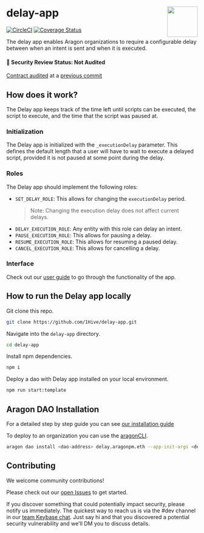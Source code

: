 # delay-app <img align="right" src="https://github.com/1Hive/website/blob/master/website/static/img/bee.png" height="80px" />

[![CircleCI](https://circleci.com/gh/1Hive/delay-app.svg?style=svg)](https://circleci.com/gh/1Hive/delay-app)
[![Coverage Status](https://coveralls.io/repos/github/1Hive/delay-app/badge.svg?branch=master&service=github)](https://coveralls.io/github/1Hive/delay-app?branch=master&service=github)

The delay app enables Aragon organizations to require a configurable delay between when an intent is sent and when it is executed.

#### 🚨 Security Review Status: Not Audited
[Contract audited](https://diligence.consensys.net/audits/2019/12/dandelion-organizations/) at a 
[previous commit](https://github.com/1Hive/delay-app/tree/80db310f4e912a3813f4ef45208ffcd4c4198eaa)

## How does it work?

The Delay app keeps track of the time left until scripts can be executed, the script to execute, and the time that the script was paused at.

### Initialization

The Delay app is initialized with the `_executionDelay` parameter. This defines the default length that a user will have to wait to execute a delayed script, provided it is not paused at some point during the delay.

### Roles

The Delay app should implement the following roles:

- `SET_DELAY_ROLE`: This allows for changing the `executionDelay` period.
  > Note: Changing the execution delay does not affect current delays.
- `DELAY_EXECUTION_ROLE`: Any entity with this role can delay an intent.
- `PAUSE_EXECUTION_ROLE`: This allows for pausing a delay.
- `RESUME_EXECUTION_ROLE`: This allows for resuming a paused delay.
- `CANCEL_EXECUTION_ROLE`: This allows for cancelling a delay.

### Interface

Check out our [user guide](./docs/user-guide.md) to go through the functionality of the app.

## How to run the Delay app locally

Git clone this repo.

```sh
git clone https://github.com/1Hive/delay-app.git
```

Navigate into the `delay-app` directory.

```sh
cd delay-app
```

Install npm dependencies.

```sh
npm i
```

Deploy a dao with Delay app installed on your local environment.

```sh
npm run start:template
```

## Aragon DAO Installation

For a detailed step by step guide you can see [our installation guide](./docs/installation-guide.md)

To deploy to an organization you can use the [aragonCLI](https://hack.aragon.org/docs/cli-intro.html).

```sh
aragon dao install <dao-address> delay.aragonpm.eth --app-init-args <delay-execution>
```

## Contributing

We welcome community contributions!

Please check out our [open Issues](https://github.com/1Hive/delay-app/issues) to get started.

If you discover something that could potentially impact security, please notify us immediately. The quickest way to reach us is via the #dev channel in our [team Keybase chat](https://keybase.io/team/1hive). Just say hi and that you discovered a potential security vulnerability and we'll DM you to discuss details.
